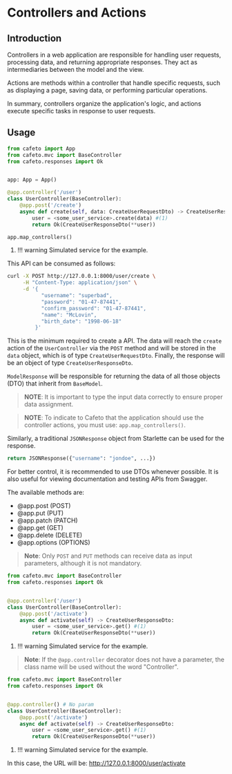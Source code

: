 # Controllers and Actions

## Introduction

Controllers in a web application are responsible for handling user requests, processing data, and returning appropriate responses. They act as intermediaries between the model and the view.

Actions are methods within a controller that handle specific requests, such as displaying a page, saving data, or performing particular operations.

In summary, controllers organize the application's logic, and actions execute specific tasks in response to user requests.

## Usage

```python
from cafeto import App
from cafeto.mvc import BaseController
from cafeto.responses import Ok


app: App = App()

@app.controller('/user')
class UserController(BaseController):
    @app.post('/create')
    async def create(self, data: CreateUserRequestDto) -> CreateUserResponseDto:
        user = <some_user_service>.create(data) #(1)
        return Ok(CreateUserResponseDto(**user))

app.map_controllers()
```

1. !!! warning
       Simulated service for the example.

This API can be consumed as follows:

```bash
curl -X POST http://127.0.0.1:8000/user/create \
     -H "Content-Type: application/json" \
     -d '{
           "username": "superbad",
           "password": "01-47-87441",
           "confirm_password": "01-47-87441",
           "name": "McLovin",
           "birth_date": "1998-06-18"
         }'
```

This is the minimum required to create a API. The data will reach the `create` action of the `UserController` via the `POST` method and will be stored in the `data` object, which is of type `CreateUserRequestDto`. Finally, the response will be an object of type `CreateUserResponseDto`.

`ModelResponse` will be responsible for returning the data of all those objects (DTO) that inherit from `BaseModel`.

> **NOTE**: It is important to type the input data correctly to ensure proper data assignment.

> **NOTE**: To indicate to Cafeto that the application should use the controller actions, you must use: `app.map_controllers()`.

Similarly, a traditional `JSONResponse` object from Starlette can be used for the response.

```python
return JSONResponse({"username": "jondoe", ...})
```

For better control, it is recommended to use DTOs whenever possible. It is also useful for viewing documentation and testing APIs from Swagger.

The available methods are:

- @app.post (POST)
- @app.put (PUT)
- @app.patch (PATCH)
- @app.get (GET)
- @app.delete (DELETE)
- @app.options (OPTIONS)

> **Note**: Only `POST` and `PUT` methods can receive data as input parameters, although it is not mandatory.

```python
from cafeto.mvc import BaseController
from cafeto.responses import Ok


@app.controller('/user')
class UserController(BaseController):
    @app.post('/activate')
    async def activate(self) -> CreateUserResponseDto:
        user = <some_user_service>.get() #(1)
        return Ok(CreateUserResponseDto(**user))
```

1. !!! warning
       Simulated service for the example.

> **Note**: If the `@app.controller` decorator does not have a parameter, the class name will be used without the word "Controller".

```python
from cafeto.mvc import BaseController
from cafeto.responses import Ok


@app.controller() # No param
class UserController(BaseController):
    @app.post('/activate')
    async def activate(self) -> CreateUserResponseDto:
        user = <some_user_service>.get() #(1)
        return Ok(CreateUserResponseDto(**user))
```

1. !!! warning
       Simulated service for the example.

In this case, the URL will be: http://127.0.0.1:8000/user/activate